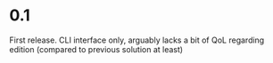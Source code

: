 # 0.1
First release. CLI interface only, arguably lacks a bit of QoL regarding edition (compared to previous solution at least)
